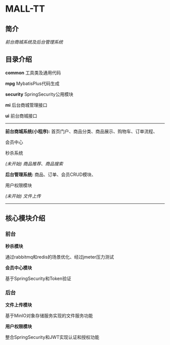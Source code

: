 # MALL-TT
## 简介
*前台商城系统及后台管理系统*
<!-- 只写功能 不介绍 -->

## 目录介绍
**common** 工具类及通用代码

**mpg** MybatisPlus代码生成

**security** SpringSecurity公用模块

**mi** 后台商城管理接口

**ui** 前台商城接口
___

**前台商城系统(小程序):**
首页门户、商品分类、商品展示、购物车、订单流程、

会员中心

秒杀系统

*(未开始)*
*商品推荐、商品搜索*

**后台管理系统:**
商品、订单、会员CRUD模块、

用户权限模块

*(未开始)*
*文件上传*

___

## 核心模块介绍
### 前台
**秒杀模块**

通过rabbitmq和redis的场景优化、经过jmeter压力测试

**会员中心模块**

基于SpringSecurity和Token验证

### 后台
**文件上传模块**

基于MinIO对象存储服务实现的文件服务功能

**用户权限模块**

整合SpringSecurity和JWT实现认证和授权功能